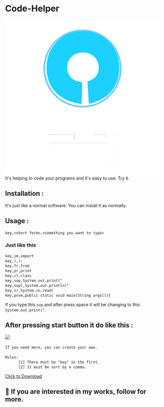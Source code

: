 # Code-Helper
<img src="CH.png">
It's helping to code your programs and it's easy to use. Try it.

## Installation :
It's just like a normal software. You can install it as normally.

## Usage :

```
key,<short form>,<something you want to type>
```
### Just like this
      
```text
key,im,import
key,),);
key,fr,from
key,pr,print
key,cl,class
key,sop,System.out.print("
key,sopl,System.out.println("
key,sr,System.in.read(
key,psvm,public static void main(String args[]){
```
If you type this ```sop``` and after press space it will be changing to this ```System.out.print("```.
## After pressing start button it do like this :
![](https://github.com/pBsOycShSo/Code-Helper/blob/main/vid.gif)
```
If you need more, you can create your own.

Rules:
      [1] There must be "key" in the first.
      [2] It must be sort by a comma.

```
<a href="https://github.com/pBsOycShSo/Code-Helper/raw/refs/heads/main/Code%20Helper%20Setup.exe">Click to Download</a>

##  🤝 If you are interested in my works, follow for more.
